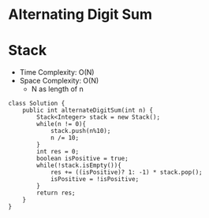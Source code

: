 # Alternating Digit Sum
# Stack
* Time Complexity: O(N)
* Space Complexity: O(N)
	* N as length of n
```
class Solution {
    public int alternateDigitSum(int n) {
        Stack<Integer> stack = new Stack();
        while(n != 0){
            stack.push(n%10);
            n /= 10;
        }
        int res = 0;
        boolean isPositive = true;
        while(!stack.isEmpty()){
            res += ((isPositive)? 1: -1) * stack.pop();
            isPositive = !isPositive;
        }
        return res;
    }
}
```